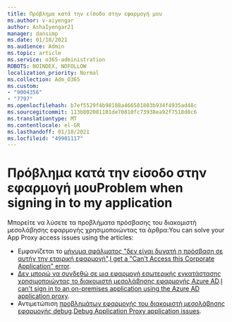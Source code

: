 ```yaml
---
title: Πρόβλημα κατά την είσοδο στην εφαρμογή μου
ms.author: v-aiyengar
author: AshaIyengar21
manager: dansimp
ms.date: 01/18/2021
ms.audience: Admin
ms.topic: article
ms.service: o365-administration
ROBOTS: NOINDEX, NOFOLLOW
localization_priority: Normal
ms.collection: Adm_O365
ms.custom:
- "9004356"
- "7797"
ms.openlocfilehash: b7ef5529f4b98188a466501803b934f4935ad48c
ms.sourcegitcommit: 113b802081101de70810fc73938ea92f7518d8c6
ms.translationtype: MT
ms.contentlocale: el-GR
ms.lasthandoff: 01/18/2021
ms.locfileid: "49901117"
---
```

# <a name="problem-when-signing-in-to-my-application"></a><span data-ttu-id="2fa98-102">Πρόβλημα κατά την είσοδο στην εφαρμογή μου</span><span class="sxs-lookup"><span data-stu-id="2fa98-102">Problem when signing in to my application</span></span>

<span data-ttu-id="2fa98-103">Μπορείτε να λύσετε τα προβλήματα πρόσβασης του διακομιστή μεσολάβησης εφαρμογής χρησιμοποιώντας τα άρθρα:</span><span class="sxs-lookup"><span data-stu-id="2fa98-103">You can solve your App Proxy access issues using the articles:</span></span>

- <span data-ttu-id="2fa98-104">Εμφανίζεται το [μήνυμα σφάλματος "δεν είναι δυνατή η πρόσβαση σε αυτήν την εταιρική εφαρμογή"](https://docs.microsoft.com/azure/active-directory/application-proxy-sign-in-bad-gateway-timeout-error/?WT.mc_id=UI_AAD_Enterprise_Apps_Support_L2_Overview).</span><span class="sxs-lookup"><span data-stu-id="2fa98-104">[I get a "Can't Access this Corporate Application" error](https://docs.microsoft.com/azure/active-directory/application-proxy-sign-in-bad-gateway-timeout-error/?WT.mc_id=UI_AAD_Enterprise_Apps_Support_L2_Overview).</span></span>
- <span data-ttu-id="2fa98-105">[Δεν μπορώ να συνδεθώ σε μια εφαρμογή εσωτερικής εγκατάστασης χρησιμοποιώντας το διακομιστή μεσολάβησης εφαρμογής Azure AD](https://docs.microsoft.com/azure/active-directory/application-sign-in-problem-on-premises-application-proxy/?WT.mc_id=UI_AAD_Apps_Sign_In_Support_L2_Proxy).</span><span class="sxs-lookup"><span data-stu-id="2fa98-105">[I can't sign in to an on-premises application using the Azure AD application proxy](https://docs.microsoft.com/azure/active-directory/application-sign-in-problem-on-premises-application-proxy/?WT.mc_id=UI_AAD_Apps_Sign_In_Support_L2_Proxy).</span></span>
- <span data-ttu-id="2fa98-106">Αντιμετώπιση [προβλημάτων εφαρμογής του διακομιστή μεσολάβησης εφαρμογής debug](https://docs.microsoft.com/azure/active-directory/manage-apps/application-proxy-debug-apps).</span><span class="sxs-lookup"><span data-stu-id="2fa98-106">[Debug Application Proxy application issues](https://docs.microsoft.com/azure/active-directory/manage-apps/application-proxy-debug-apps).</span></span>
